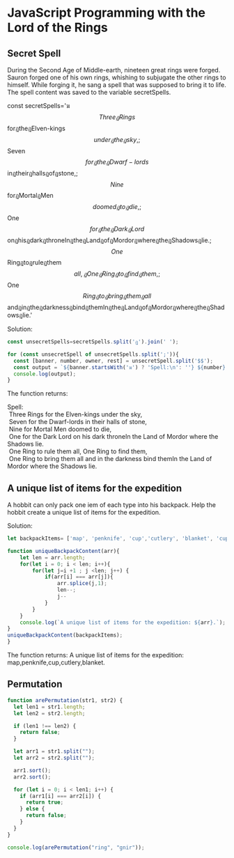 # JavaScript Programming with the Lord of the Rings
## Secret Spell

During the Second Age of Middle-earth, nineteen great rings were forged. Sauron forged one of his own rings, whishing to subjugate the other rings to himself. While forging it, he sang a spell that was supposed to bring it to life. The spell content was saved to the variable secretSpells.

const secretSpells='ฆ$$ThreeฏRings$$forฏtheฏElven-kings$$underฏtheฏsky,;$$Seven$$forฏtheฏDwarf-lords$$inฏtheirฏhallsฏofฏstone,;$$Nine$$forฏMortalฏMen$$doomedฏtoฏdie,;$$One$$forฏtheฏDarkฏLord$$onฏhisฏdarkฏthroneInฏtheฏLandฏofฏMordorฏwhereฏtheฏShadowsฏlie.;$$One$$Ringฏtoฏruleฏthem$$all,ฏOneฏRingฏtoฏfindฏthem,;$$One$$Ringฏtoฏbringฏthemฏall$$andฏinฏtheฏdarknessฏbindฏthemInฏtheฏLandฏofฏMordorฏwhereฏtheฏShadowsฏlie.'

Solution:

```js 
const unsecretSpells=secretSpells.split('ฏ').join(' ');

for (const unsecretSpell of unsecretSpells.split(';')){
  const [banner, number, owner, rest] = unsecretSpell.split('$$');
  const output = `${banner.startsWith('ฆ') ? 'Spell:\n': ''} ${number} ${owner} ${rest}`;
  console.log(output);
}
```

The function returns:
  
Spell:  
&nbsp;Three Rings for the Elven-kings under the sky,  
&nbsp;Seven for the Dwarf-lords in their halls of stone,  
&nbsp;Nine for Mortal Men doomed to die,  
&nbsp;One for the Dark Lord on his dark throneIn the Land of Mordor where the Shadows lie.  
&nbsp;One Ring to rule them all, One Ring to find them,  
&nbsp;One Ring to bring them all and in the darkness bind themIn the Land of Mordor where the Shadows lie.

## A unique list of items for the expedition

A hobbit can only pack one iem of each type into his backpack. Help the hobbit create a unique list of items for the expedition.

Solution:

```js 
let backpackItems= ['map', 'penknife', 'cup','cutlery', 'blanket', 'cup', 'map'];

function uniqueBackpackContent(arr){
    let len = arr.length;
    for(let i = 0; i < len; i++){
        for(let j=i +1 ; j <len; j++) {
            if(arr[i] === arr[j]){
                arr.splice(j,1);
                len--;
                j--
            }
        }  
    }
    console.log(`A unique list of items for the expedition: ${arr}.`);
}
uniqueBackpackContent(backpackItems);
}
```

The function returns:
A unique list of items for the expedition: map,penknife,cup,cutlery,blanket.


## Permutation

```js
function arePermutation(str1, str2) {
  let len1 = str1.length;
  let len2 = str2.length;

  if (len1 !== len2) {
    return false;
  }

  let arr1 = str1.split("");
  let arr2 = str2.split("");

  arr1.sort();
  arr2.sort();

  for (let i = 0; i < len1; i++) {
    if (arr1[i] === arr2[i]) {
      return true;
    } else {
      return false;
    }
  }
}

console.log(arePermutation("ring", "gnir"));
```

